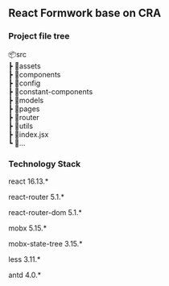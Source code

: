 ## React Formwork base on CRA

### Project file tree

📦src <br />
┣ 📂assets <br />
┣ 📂components <br />
┣ 📂config <br />
┣ 📂constant-components <br />
┣ 📂models <br />
┣ 📂pages <br />
┣ 📂router <br />
┣ 📂utils <br />
┣ 📜index.jsx <br />
┗ 📜... <br />

### Technology Stack

react 16.13.*

react-router 5.1.*

react-router-dom 5.1.*

mobx 5.15.*

mobx-state-tree 3.15.*

less 3.11.*

antd 4.0.*